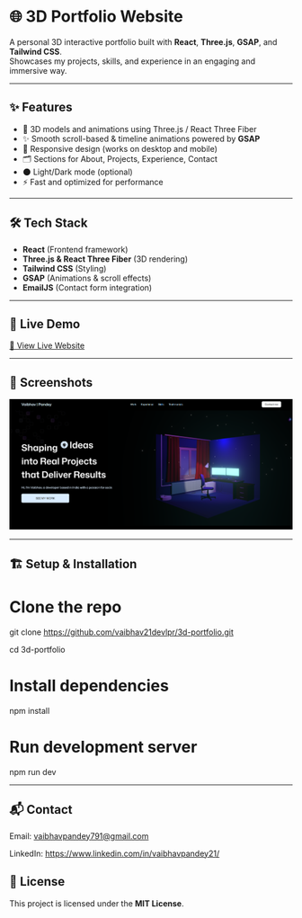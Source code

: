 # 🌐 3D Portfolio Website

A personal 3D interactive portfolio built with **React**, **Three.js**, **GSAP**, and **Tailwind CSS**.  
Showcases my projects, skills, and experience in an engaging and immersive way.

---

## ✨ Features

- 🎨 3D models and animations using Three.js / React Three Fiber  
- ✨ Smooth scroll-based & timeline animations powered by **GSAP**  
- 📱 Responsive design (works on desktop and mobile)  
- 🗂️ Sections for About, Projects, Experience, Contact  
- 🌑 Light/Dark mode (optional)  
- ⚡ Fast and optimized for performance  

---

## 🛠️ Tech Stack

- **React** (Frontend framework)  
- **Three.js & React Three Fiber** (3D rendering)  
- **Tailwind CSS** (Styling)  
- **GSAP** (Animations & scroll effects)  
- **EmailJS** (Contact form integration)

---

## 🚀 Live Demo

[🔗 View Live Website](https://3d-portfolio-blond-six.vercel.app/)  

---

## 📸 Screenshots

![Screenshot 1](images/screenshot1.png)

---

## 🏗️ Setup & Installation

# Clone the repo
git clone https://github.com/vaibhav21devlpr/3d-portfolio.git

cd 3d-portfolio

# Install dependencies
npm install

# Run development server
npm run dev

---

## 📬 Contact

Email: vaibhavpandey791@gmail.com

LinkedIn: https://www.linkedin.com/in/vaibhavpandey21/

## 📄 License

This project is licensed under the **MIT License**.
